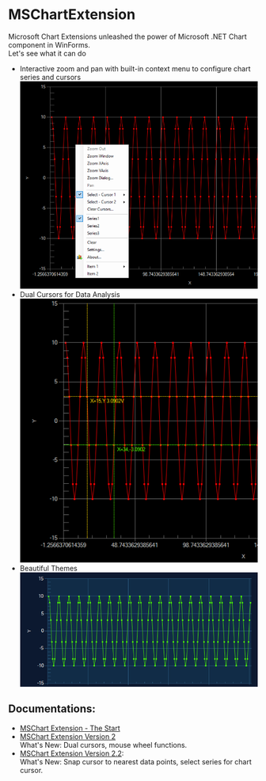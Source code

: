 # MSChartExtension
Microsoft Chart Extensions unleashed the power of Microsoft .NET Chart component in WinForms.</br>
Let's see what it can do
- Interactive zoom and pan with built-in context menu to configure chart series and cursors</br>
![Context menu with Zoom and Pan controls](/Doc/Images/ContextMenu.png?raw=true)</br>
- Dual Cursors for Data Analysis</br>
![Dual Cursors](/Doc/Images/DualCursors.PNG?raw=true)</br>
- Beautiful Themes</br>
![Themes](/Doc/Images/Theme.PNG?raw=true)</br>


## Documentations:
- [MSChart Extension - The Start](https://www.codearteng.com/2012/05/mschart-extension-zoom-and-pan-controls.html)
- [MSChart Extension Version 2](https://www.codearteng.com/2016/08/mschart-extension-v2.html)</br>
  What's New: Dual cursors, mouse wheel functions.
- [MSChart Extension Version 2.2](https://www.codearteng.com/2019/02/mschart-extension-zoom-and-pan-control.html):</br>
  What's New: Snap cursor to nearest data points, select series for chart cursor.
  </br>
  

